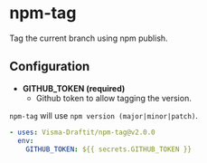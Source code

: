 # npm-tag

Tag the current branch using npm publish.

## Configuration

- **GITHUB_TOKEN (required)**
  - Github token to allow tagging the version.

`npm-tag` will use `npm version (major|minor|patch)`.

```yaml
- uses: Visma-Draftit/npm-tag@v2.0.0
  env:
    GITHUB_TOKEN: ${{ secrets.GITHUB_TOKEN }}
```
